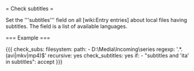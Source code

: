 = Check subtitles =

Set the '''subtitles''' field on all [wiki:Entry entries] about local files having subtitles. The field is a list of available languages.

=== Example ===

{{{
  check_subs:
    filesystem:
      path:
        - D:\Media\Incoming\series
      regexp: '.*\.(avi|mkv|mp4)$'
      recursive: yes
    check_subtitles: yes
    if:
      - "subtitles and 'ita' in subtitles": accept
}}}